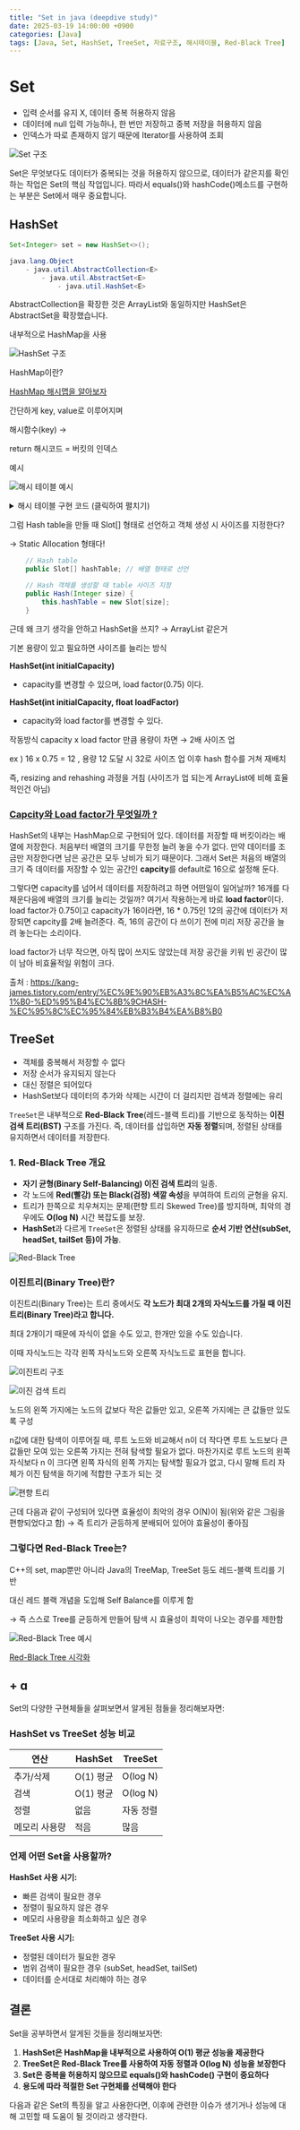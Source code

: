 ```yaml
---
title: "Set in java (deepdive study)"
date: 2025-03-19 14:00:00 +0900
categories: [Java]
tags: [Java, Set, HashSet, TreeSet, 자료구조, 해시테이블, Red-Black Tree]
---
```


# Set

- 입력 순서를 유지 X, 데이터 중복 허용하지 않음
- 데이터에 null 입력 가능하나, 한 번만 저장하고 중복 저장을 허용하지 않음
- 인덱스가 따로 존재하지 않기 때문에 Iterator를 사용하여 조회

![Set 구조](/assets/img/posts/2025-03-19-java-set-deepdive-study/set_1.png)

Set은 무엇보다도 데이터가 중복되는 것을 허용하지 않으므로, 데이터가 같은지를 확인하는 작업은 Set의 핵심 작업입니다. 따라서 equals()와 hashCode()메소드를 구현하는 부분은 Set에서 매우 중요합니다.

## HashSet

```java
Set<Integer> set = new HashSet<>();
```

```java
java.lang.Object
	- java.util.AbstractCollection<E>
    	- java.util.AbstractSet<E>
        	- java.util.HashSet<E>
```

AbstractCollection을 확장한 것은 ArrayList와 동일하지만 HashSet은 AbstractSet을 확장했습니다.

내부적으로 HashMap을 사용

![HashSet 구조](/assets/img/posts/2025-03-19-java-set-deepdive-study/set_2.png)

HashMap이란? 

[HashMap 해시맵을 알아보자](https://velog.io/@cchoijjinyoung/%EC%9E%90%EB%A3%8C%EA%B5%AC%EC%A1%B0-5-HashMap%ED%95%B4%EC%8B%9C%EB%A7%B5%EC%9D%84-%EC%95%8C%EC%95%84%EB%B3%B4%EC%9E%90)

간단하게 key, value로 이루어지며 

해시함수(key) →

return 해시코드 = 버킷의 인덱스

예시

![해시 테이블 예시](/assets/img/posts/2025-03-19-java-set-deepdive-study/set_3.png)

<details>
<summary>해시 테이블 구현 코드 (클릭하여 펼치기)</summary>

```java
// 기본적인 해시 테이블 구현
public class Hash {

    // Hash table
    public Slot[] hashTable; // 배열 형태로 선언

    // Hash 객체를 생성할 때 table 사이즈 지정
    public Hash(Integer size) {
        this.hashTable = new Slot[size];
    }

    // Slot에는 value를 가짐
    public class Slot {

        String value;

        Slot(String value) {
            this.value = value;
        }
    }

    //Hash function
    public int hashFunction(String key) {
        return (int)(key.charAt(0)) % this.hashTable.length; // 나머지
    }

    // 입력 받은 key를 해시 함수로 인덱스화 하고, 해당 인덱스에 value 저장
   public boolean saveData(String key, String value) {

		// key는 해시 함수를 거쳐서 해시 값(해시, 해시 주소)을 반환 -> 여기선 배열의 index와 동일
        Integer address = this.hashFunction(key);

		if(this.hashTable[address] != null) { // 해당 주소에 이미 데이터가 있을 경우
        	this.hashTable[address].value = value;
        } else {
        	this.hashTable[address] = new Slot(value);
        }

        return true;
    }

	// key에 해당하는 값을 반환
    public String getData(String key) {

		// key는 해시 함수를 거쳐서 해시 값(해시, 해시 주소)을 반환
        Integer address = this.hashFunction(key);

        if(this.hashTable[address] != null) {
            return this.hashTable[address].value;
        } else {
            return null;
        }
   }
}
```

</details>

그럼 Hash table을 만들 때 Slot[] 형태로 선언하고 객체 생성 시 사이즈를 지정한다?

→ Static Allocation 형태다!

```java
    // Hash table
    public Slot[] hashTable; // 배열 형태로 선언

    // Hash 객체를 생성할 때 table 사이즈 지정
    public Hash(Integer size) {
        this.hashTable = new Slot[size];
    }
```

근데 왜 크기 생각을 안하고 HashSet을 쓰지? → ArrayList 같은거

기본 용량이 있고 필요하면 사이즈를 늘리는 방식

**HashSet(int initialCapacity)**

- capacity를 변경할 수 있으며, load factor(0.75) 이다.

**HashSet(int initialCapacity, float loadFactor)**

- capacity와 load factor를 변경할 수 있다.

작동방식 capacity x load factor 만큼 용량이 차면 → 2배 사이즈 업

ex ) 16 x 0.75 = 12 , 용량 12 도달 시 32로 사이즈 업 이후 hash 함수를 거쳐 재배치

즉, resizing and rehashing 과정을 거침 (사이즈가 업 되는게 ArrayList에 비해 효율적인건 아님)

### [**Capcity와 Load factor가 무엇일까 ?**](https://zerotoinfinite.tistory.com/4#Capcity%EC%99%80%20Load%20factor%EA%B0%80%20%EB%AC%B4%EC%97%87%EC%9D%BC%EA%B9%8C%20%3F-1)

HashSet의 내부는 HashMap으로 구현되어 있다. 데이터를 저장할 때 버킷이라는 배열에 저장한다. 처음부터 배열의 크기를 무한정 늘려 놓을 수가 없다. 만약 데이터를 조금만 저장한다면 남은 공간은 모두 낭비가 되기 때문이다. 그래서 Set은 처음의 배열의 크기 즉 데이터를 저장할 수 있는 공간인 **capcity**를 default로 16으로 설정해 둔다.

그렇다면 capacity를 넘어서 데이터를 저장하려고 하면 어떤일이 일어날까? 16개를 다 채운다음에 배열의 크기를 늘리는 것일까? 여기서 작용하는게 바로 **load factor**이다. load factor가 0.75이고 capacity가 16이라면, 16 * 0.75인 12의 공간에 데이터가 저장되면 capcity를 2배 늘려준다. 즉, 16의 공간이 다 쓰이기 전에 미리 저장 공간을 늘려 놓는다는 소리이다.

load factor가 너무 작으면, 아직 많이 쓰지도 않았는데 저장 공간을 키워 빈 공간이 많이 남아 비효율적일 위험이 크다.

출처 : https://kang-james.tistory.com/entry/%EC%9E%90%EB%A3%8C%EA%B5%AC%EC%A1%B0-%ED%95%B4%EC%8B%9CHASH-%EC%95%8C%EC%95%84%EB%B3%B4%EA%B8%B0

## TreeSet

- 객체를 중복해서 저장할 수 없다
- 저장 순서가 유지되지 않는다
- 대신 정렬은 되어있다
- HashSet보다 데이터의 추가와 삭제는 시간이 더 걸리지만 검색과 정렬에는 유리

`TreeSet`은 내부적으로 **Red-Black Tree**(레드-블랙 트리)를 기반으로 동작하는 **이진 검색 트리(BST)** 구조를 가진다. 즉, 데이터를 삽입하면 **자동 정렬**되며, 정렬된 상태를 유지하면서 데이터를 저장한다.

### **1. Red-Black Tree 개요**

- **자기 균형(Binary Self-Balancing) 이진 검색 트리**의 일종.
- 각 노드에 **Red(빨강) 또는 Black(검정) 색깔 속성**을 부여하여 트리의 균형을 유지.
- 트리가 한쪽으로 치우쳐지는 문제(편향 트리 Skewed Tree)를 방지하며, 최악의 경우에도 **O(log N)** 시간 복잡도를 보장.
- **HashSet**과 다르게 `TreeSet`은 정렬된 상태를 유지하므로 **순서 기반 연산(subSet, headSet, tailSet 등)이 가능**.

![Red-Black Tree](/assets/img/posts/2025-03-19-java-set-deepdive-study/set_4.png)

### **이진트리(Binary Tree)란?**

이진트리(Binary Tree)는 트리 중에서도 **각 노드가 최대 2개의 자식노드를 가질 때 이진트리(Binary Tree)라고 합니다.**

최대 2개이기 때문에 자식이 없을 수도 있고, 한개만 있을 수도 있습니다.

이때 자식노드는 각각 왼쪽 자식노드와 오른쪽 자식노드로 표현을 합니다.

![이진트리 구조](/assets/img/posts/2025-03-19-java-set-deepdive-study/set_5.png)

![이진 검색 트리](/assets/img/posts/2025-03-19-java-set-deepdive-study/set_6.png)

노드의 왼쪽 가지에는 노드의 값보다 작은 값들만 있고, 오른쪽 가지에는 큰 값들만 있도록 구성

n값에 대한 탐색이 이루어질 때, 루트 노드와 비교해서 n이 더 작다면 루트 노드보다 큰 값들만 모여 있는 오른쪽 가지는 전혀 탐색할 필요가 없다. 마찬가지로 루트 노드의 왼쪽 자식보다 n 이 크다면 왼쪽 자식의 왼쪽 가지는 탐색할 필요가 없고, 다시 말해 트리 자체가 이진 탐색을 하기에 적합한 구조가 되는 것

![편향 트리](/assets/img/posts/2025-03-19-java-set-deepdive-study/set_7.png)

근데 다음과 같이 구성되어 있다면 효율성이 최악의 경우 O(N)이 됨(위와 같은 그림을 편향되었다고 함) 
→ 즉 트리가 균등하게 분배되어 있어야 효율성이 좋아짐 

### 그렇다면 Red-Black Tree는?

C++의 set, map뿐만 아니라 Java의 TreeMap, TreeSet 등도 레드-블랙 트리를 기반

대신 레드 블랙 개념을 도입해 Self Balance를 이루게 함 

→ 즉 스스로 Tree를 균등하게 만들어 탐색 시 효율성이 최악이 나오는 경우를 제한함

![Red-Black Tree 예시](/assets/img/posts/2025-03-19-java-set-deepdive-study/set_8.png)

[Red-Black Tree 시각화](https://www.youtube.com/watch?v=2MdsebfJOyM)

## + ɑ

Set의 다양한 구현체들을 살펴보면서 알게된 점들을 정리해보자면:

### HashSet vs TreeSet 성능 비교

| 연산 | HashSet | TreeSet |
|------|---------|---------|
| 추가/삭제 | O(1) 평균 | O(log N) |
| 검색 | O(1) 평균 | O(log N) |
| 정렬 | 없음 | 자동 정렬 |
| 메모리 사용량 | 적음 | 많음 |

### 언제 어떤 Set을 사용할까?

**HashSet 사용 시기:**
- 빠른 검색이 필요한 경우
- 정렬이 필요하지 않은 경우
- 메모리 사용량을 최소화하고 싶은 경우

**TreeSet 사용 시기:**
- 정렬된 데이터가 필요한 경우
- 범위 검색이 필요한 경우 (subSet, headSet, tailSet)
- 데이터를 순서대로 처리해야 하는 경우

## 결론

<!-- ![Set 비교](/assets/img/posts/2025-03-19-java-set-deepdive-study/set_9.png) -->

Set을 공부하면서 알게된 것들을 정리해보자면:

1. **HashSet은 HashMap을 내부적으로 사용하여 O(1) 평균 성능을 제공한다**
2. **TreeSet은 Red-Black Tree를 사용하여 자동 정렬과 O(log N) 성능을 보장한다**
3. **Set은 중복을 허용하지 않으므로 equals()와 hashCode() 구현이 중요하다**
4. **용도에 따라 적절한 Set 구현체를 선택해야 한다**

다음과 같은 Set의 특징을 알고 사용한다면, 이후에 관련한 이슈가 생기거나 성능에 대해 고민할 때 도움이 될 것이라고 생각한다.
